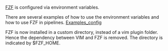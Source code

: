 [FZF](https://github.com/junegunn/fzf) is configured via environment variables.

There are several examples of how to use the environment variables and how to use FZF in pipelines.
[Examples_config](https://github.com/junegunn/fzf/wiki)

FZF is now installed in a custom directory, instead of a vim plugin folder. Hence the dependency between VIM and FZF is removed.
The directory is indicated by $FZF_HOME.
